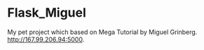 # Flask_Miguel
My pet project which based on Mega Tutorial by Miguel Grinberg. http://167.99.206.94:5000.
